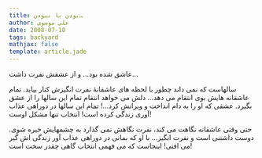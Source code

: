 ```yaml
---
title: بودن یا نبودن…
author: علی موسوی
date: 2008-07-10
tags: backyard
mathjax: false
template: article.jade
---
```


عاشق شده بود… و از عشقش نفرت داشت…

سالهاست که نمی داند چطور با لحظه های عاشقانۀ نفرت انگیزش کنار بیاید. تمام عاشقانه هایش بوی انتقام می دهد… دلش می خواهد انتقام تمام این سالها را از عشق بگیرد. عشقی که او را به دام انداخت و ویرانش کرد…! تمام این سالها در دوراهی عذاب آوری زندگی کرده است! انتخاب تنها مشکل اوست!

حتی وقتی عاشقانه نگاهت می کند، نفرت نگاهش نمی گذارد به چشمهایش خیره شوی. دوست داشتنی است و نفرت انگیز… با او که بمانی در دوراهی عذاب آور زندگی اش گیر می افتی! اینجاست که می فهمی انتخاب گاهی چقدر سخت است!
